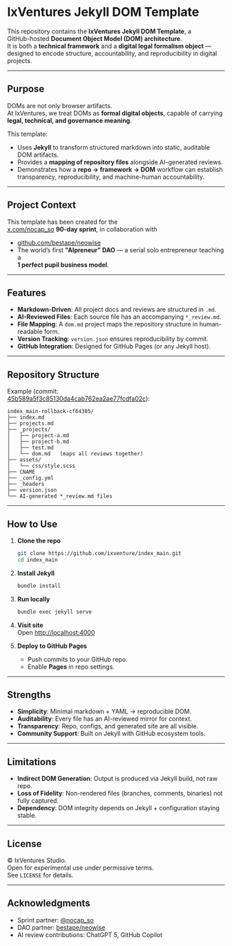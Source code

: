 # IxVentures Jekyll DOM Template

This repository contains the **IxVentures Jekyll DOM Template**, a  
GitHub-hosted **Document Object Model (DOM) architecture**.  
It is both a **technical framework** and a **digital legal formalism object** —  
designed to encode structure, accountability, and reproducibility in digital projects.

---

## Purpose

DOMs are not only browser artifacts.  
At IxVentures, we treat DOMs as **formal digital objects**, capable of carrying  
**legal, technical, and governance meaning**.  

This template:

- Uses **Jekyll** to transform structured markdown into static, auditable DOM artifacts.  
- Provides a **mapping of repository files** alongside AI-generated reviews.  
- Demonstrates how a **repo → framework → DOM** workflow can establish  
  transparency, reproducibility, and machine-human accountability.  

---

## Project Context

This template has been created for the  
[x.com/nocap_so](https://x.com/nocap_so) **90-day sprint**, in collaboration with  

- [github.com/bestape/neowise](https://github.com/bestape/neowise)  
- The world’s first **"AIpreneur" DAO** — a serial solo entrepreneur teaching a  
  **1 perfect pupil business model**.  

---

## Features

- **Markdown-Driven**: All project docs and reviews are structured in `.md`.  
- **AI-Reviewed Files**: Each source file has an accompanying `*_review.md`.  
- **File Mapping**: A `dom.md` project maps the repository structure in human-readable form.  
- **Version Tracking**: `version.json` ensures reproducibility by commit.  
- **GitHub Integration**: Designed for GitHub Pages (or any Jekyll host).  

---

## Repository Structure

Example (commit:  
[45b589a5f3c85130da4cab762ea2ae77fcdfa02c](https://github.com/ixventure/index_main/tree/45b589a5f3c85130da4cab762ea2ae77fcdfa02c)):

```
index_main-rollback-cf64385/
├── index.md
├── projects.md
├── _projects/
│   ├── project-a.md
│   ├── project-b.md
│   ├── test.md
│   └── dom.md   (maps all reviews together)
├── assets/
│   └── css/style.scss
├── CNAME
├── _config.yml
├── _headers
├── version.json
└── AI-generated *_review.md files
```

---

## How to Use

1. **Clone the repo**  
   ```bash
   git clone https://github.com/ixventure/index_main.git
   cd index_main
   ```

2. **Install Jekyll**  
   ```bash
   bundle install
   ```

3. **Run locally**  
   ```bash
   bundle exec jekyll serve
   ```

4. **Visit site**  
   Open [http://localhost:4000](http://localhost:4000)  

5. **Deploy to GitHub Pages**  
   - Push commits to your GitHub repo.  
   - Enable **Pages** in repo settings.  

---

## Strengths

- **Simplicity**: Minimal markdown + YAML → reproducible DOM.  
- **Auditability**: Every file has an AI-reviewed mirror for context.  
- **Transparency**: Repo, configs, and generated site are all visible.  
- **Community Support**: Built on Jekyll with GitHub ecosystem tools.  

---

## Limitations

- **Indirect DOM Generation**: Output is produced via Jekyll build, not raw repo.  
- **Loss of Fidelity**: Non-rendered files (branches, comments, binaries) not fully captured.  
- **Dependency**: DOM integrity depends on Jekyll + configuration staying stable.  

---

## License

© IxVentures Studio.  
Open for experimental use under permissive terms.  
See `LICENSE` for details.  

---

## Acknowledgments

- Sprint partner: [@nocap_so](https://x.com/nocap_so)  
- DAO partner: [bestape/neowise](https://github.com/bestape/neowise)  
- AI review contributions: ChatGPT 5, GitHub Copilot  
